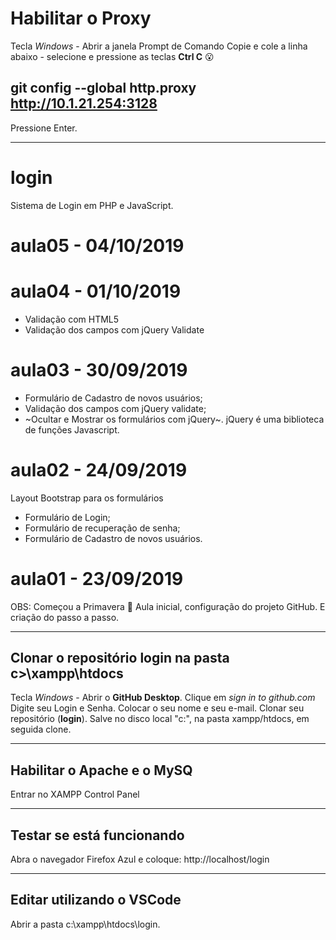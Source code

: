 # Habilitar o Proxy
Tecla *Windows* - Abrir a janela Prompt de Comando
Copie e cole a linha abaixo - selecione e pressione as teclas **Ctrl C**
:open_mouth:
## git config --global http.proxy http://10.1.21.254:3128

Pressione Enter.

---
# login
Sistema de Login em PHP e JavaScript.

# aula05 - 04/10/2019

# aula04 - 01/10/2019
- Validação com HTML5
- Validação dos campos com jQuery Validate

# aula03 - 30/09/2019
- Formulário de Cadastro de novos usuários;
- Validação dos campos com jQuery validate;
- ~Ocultar e Mostrar os formulários com jQuery~.
jQuery é uma biblioteca de funções Javascript.

# aula02 - 24/09/2019
Layout Bootstrap para os formulários
- Formulário de Login;
- Formulário de recuperação de senha;
- Formulário de Cadastro de novos usuários. 

# aula01 - 23/09/2019
OBS: Começou a Primavera :sunflower: 
Aula inicial, configuração do projeto GitHub.
E criação do passo a passo.

---

## Clonar o repositório **login** na pasta **c>\xampp\htdocs**
Tecla *Windows* - Abrir o **GitHub Desktop**.
Clique em *sign in to github.com*
Digite seu Login e Senha.
Colocar o seu nome e seu e-mail.
Clonar seu repositório (**login**).
Salve no disco local "c:", na pasta xampp/htdocs, em seguida clone.

---

## Habilitar o **Apache** e o **MySQ**
Entrar no XAMPP Control Panel

---

## Testar se está funcionando
Abra o navegador Firefox Azul e coloque: http://localhost/login

---

## Editar utilizando o VSCode
Abrir a pasta c:\xampp\htdocs\login.